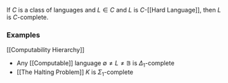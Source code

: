If $C$ is a class of languages and $L\in C$ and $L$ is $C$-[[Hard Language]], then $L$ is $C$-complete.

### Examples
[[Computability Hierarchy]]
- Any [[Computable]] language $\emptyset \neq L\neq \mathbb{B}$ is $\Delta_{1}$-complete 
- [[The Halting Problem]] $K$ is $\Sigma_{1}$-complete
